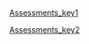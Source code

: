 

[Assessments_key1](https://goo.gl/forms/Hx4KxNg5wj4SwB0H3)

[Assessments_key2](https://goo.gl/forms/l3tUC35tGRIj6pBn2)


